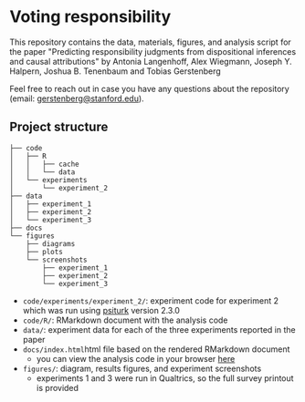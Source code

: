 # Voting responsibility 

This repository contains the data, materials, figures, and analysis script for the paper "Predicting responsibility judgments from dispositional inferences and causal attributions" by Antonia Langenhoff, Alex Wiegmann, Joseph Y. Halpern, Joshua B. Tenenbaum and Tobias Gerstenberg

Feel free to reach out in case you have any questions about the repository (email: [gerstenberg@stanford.edu](mailto:gerstenberg@stanford.edu)). 

## Project structure 

```
├── code
│   ├── R
│   │   ├── cache
│   │   └── data
│   └── experiments
│       └── experiment_2
├── data
│   ├── experiment_1
│   ├── experiment_2
│   └── experiment_3
├── docs
└── figures
    ├── diagrams
    ├── plots
    └── screenshots
        ├── experiment_1
        ├── experiment_2
        └── experiment_3
```

- `code/experiments/experiment_2/`: experiment code for experiment 2 which was run using [psiturk](https://psiturk.org) version 2.3.0
- `code/R/`: RMarkdown document with the analysis code 
- `data/`: experiment data for each of the three experiments reported in the paper 
- `docs/index.html`html file based on the rendered RMarkdown document 
	+ you can view the analysis code in your browser [here](https://cicl-stanford.github.io/voting_responsibility/index.html)
- `figures/`: diagram, results figures, and experiment screenshots 
	+ experiments 1 and 3 were run in Qualtrics, so the full survey printout is provided
